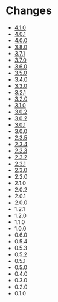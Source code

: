 # Changes

* [4.1.0](changes_4.1.0.md)
* [4.0.1](changes_4.0.1.md)
* [4.0.0](changes_4.0.0.md)
* [3.8.0](changes_3.8.0.md)
* [3.7.1](changes_3.7.1.md)
* [3.7.0](changes_3.7.0.md)
* [3.6.0](changes_3.6.0.md)
* [3.5.0](changes_3.5.0.md)
* [3.4.0](changes_3.4.0.md)
* [3.3.0](changes_3.3.0.md)
* [3.2.1](changes_3.2.1.md)
* [3.2.0](changes_3.2.0.md)
* [3.1.0](changes_3.1.0.md)
* [3.0.2](changes_3.0.2.md)
* [3.0.2](changes_3.0.2.md)
* [3.0.1](changes_3.0.1.md)
* [3.0.0](changes_3.0.0.md)
* [2.3.5](changes_2.3.5.md)
* [2.3.4](changes_2.3.4.md)
* [2.3.3](changes_2.3.3.md)
* [2.3.2](changes_2.3.2.md)
* [2.3.1](changes_2.3.1.md)
* [2.3.0](changes_2.3.0.md)
* 2.2.0
* 2.1.0
* 2.0.2
* 2.0.1
* 2.0.0
* 1.2.1
* 1.2.0
* 1.1.0
* 1.0.0
* 0.6.0
* 0.5.4
* 0.5.3
* 0.5.2
* 0.5.1
* 0.5.0
* 0.4.0
* 0.3.0
* 0.2.0
* 0.1.0
